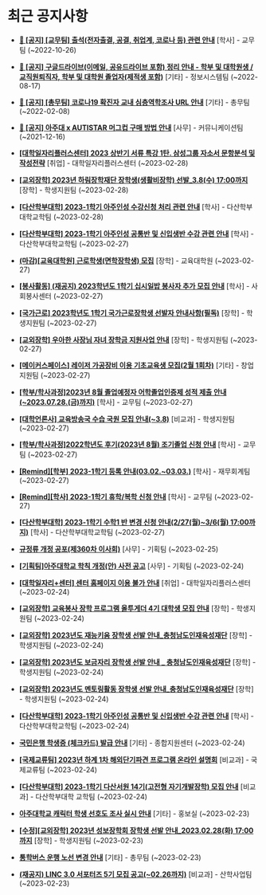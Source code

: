# 최근 공지사항

* **[📌 [공지] [교무팀] 출석(전자출결, 공결, 취업계, 코로나 등) 관련 안내](http://ajou.ac.kr/kr/ajou/notice.do?mode=view&amp;articleNo=205552&amp;article.offset=0&amp;articleLimit=30)**
 [학사] - 교무팀 (~2022-10-26)

* **[📌 [공지] 구글드라이브(이메일, 공유드라이브 포함) 정리 안내 - 학부 및 대학원생 / 교직원퇴직자, 학부 및 대학원 졸업자(제적생 포함)](http://ajou.ac.kr/kr/ajou/notice.do?mode=view&amp;articleNo=202858&amp;article.offset=0&amp;articleLimit=30)**
 [기타] - 정보시스템팀 (~2022-08-17)

* **[📌 [공지] [총무팀] 코로나19 확진자 교내 심층역학조사 URL 안내](http://ajou.ac.kr/kr/ajou/notice.do?mode=view&amp;articleNo=180493&amp;article.offset=0&amp;articleLimit=30)**
 [기타] - 총무팀 (~2022-02-08)

* **[📌 [공지] 아주대 x AUTISTAR 머그컵 구매 방법 안내](http://ajou.ac.kr/kr/ajou/notice.do?mode=view&amp;articleNo=147976&amp;article.offset=0&amp;articleLimit=30)**
 [사무] - 커뮤니케이션팀 (~2021-12-16)

* **[[대학일자리플러스센터] 2023 상반기 서류 특강 1탄. 삼성그룹 자소서 문항분석 및 작성전략](http://ajou.ac.kr/kr/ajou/notice.do?mode=view&amp;articleNo=211208&amp;article.offset=0&amp;articleLimit=30)**
 [취업] - 대학일자리플러스센터 (~2023-02-28)

* **[[교외장학] 2023년 하림장학재단 장학생(생활비장학) 선발_3.8(수) 17:00까지](http://ajou.ac.kr/kr/ajou/notice.do?mode=view&amp;articleNo=211205&amp;article.offset=0&amp;articleLimit=30)**
 [장학] - 학생지원팀 (~2023-02-28)

* **[[다산학부대학] 2023-1학기 아주인성 수강신청 처리 관련 안내](http://ajou.ac.kr/kr/ajou/notice.do?mode=view&amp;articleNo=211200&amp;article.offset=0&amp;articleLimit=30)**
 [학사] - 다산학부대학교학팀 (~2023-02-28)

* **[[다산학부대학] 2023-1학기 아주인성 공통반 및 신입생반 수강 관련 안내](http://ajou.ac.kr/kr/ajou/notice.do?mode=view&amp;articleNo=211177&amp;article.offset=0&amp;articleLimit=30)**
 [학사] - 다산학부대학교학팀 (~2023-02-27)

* **[(마감)[교육대학원] 근로학생(면학장학생) 모집](http://ajou.ac.kr/kr/ajou/notice.do?mode=view&amp;articleNo=211161&amp;article.offset=0&amp;articleLimit=30)**
 [장학] - 교육대학원 (~2023-02-27)

* **[[봉사활동] (재공지) 2023학년도 1학기 십시일밥 봉사자 추가 모집 안내](http://ajou.ac.kr/kr/ajou/notice.do?mode=view&amp;articleNo=211159&amp;article.offset=0&amp;articleLimit=30)**
 [학사] - 사회봉사센터 (~2023-02-27)

* **[[국가근로] 2023학년도 1학기 국가근로장학생 선발자 안내사항(필독)](http://ajou.ac.kr/kr/ajou/notice.do?mode=view&amp;articleNo=211158&amp;article.offset=0&amp;articleLimit=30)**
 [장학] - 학생지원팀 (~2023-02-27)

* **[[교외장학] 우아한 사장님 자녀 장학금 지원사업 안내](http://ajou.ac.kr/kr/ajou/notice.do?mode=view&amp;articleNo=211153&amp;article.offset=0&amp;articleLimit=30)**
 [장학] - 학생지원팀 (~2023-02-27)

* **[[메이커스페이스] 레이저 가공장비 이용 기초교육생 모집(2월 1회차)](http://ajou.ac.kr/kr/ajou/notice.do?mode=view&amp;articleNo=211152&amp;article.offset=0&amp;articleLimit=30)**
 [기타] - 창업지원팀 (~2023-02-27)

* **[[학부/학사과정]2023년 8월 졸업예정자 어학졸업인증제 성적 제출 안내(~2023.07.28.(금)까지)](http://ajou.ac.kr/kr/ajou/notice.do?mode=view&amp;articleNo=211149&amp;article.offset=0&amp;articleLimit=30)**
 [학사] - 교무팀 (~2023-02-27)

* **[[대학언론사] 교육방송국 수습 국원 모집 안내(~3.8)](http://ajou.ac.kr/kr/ajou/notice.do?mode=view&amp;articleNo=211147&amp;article.offset=0&amp;articleLimit=30)**
 [비교과] - 학생지원팀 (~2023-02-27)

* **[[학부/학사과정]2022학년도 후기(2023년 8월) 조기졸업 신청 안내](http://ajou.ac.kr/kr/ajou/notice.do?mode=view&amp;articleNo=211146&amp;article.offset=0&amp;articleLimit=30)**
 [학사] - 교무팀 (~2023-02-27)

* **[[Remind][학부] 2023-1학기 등록 안내(03.02.~03.03.)](http://ajou.ac.kr/kr/ajou/notice.do?mode=view&amp;articleNo=211145&amp;article.offset=0&amp;articleLimit=30)**
 [학사] - 재무회계팀 (~2023-02-27)

* **[[Remind][학사] 2023-1학기 휴학/복학 신청 안내](http://ajou.ac.kr/kr/ajou/notice.do?mode=view&amp;articleNo=211143&amp;article.offset=0&amp;articleLimit=30)**
 [학사] - 교무팀 (~2023-02-27)

* **[[다산학부대학] 2023-1학기 수학1 반 변경 신청 안내(2/27(월)~3/6(월) 17:00까지)](http://ajou.ac.kr/kr/ajou/notice.do?mode=view&amp;articleNo=211138&amp;article.offset=0&amp;articleLimit=30)**
 [학사] - 다산학부대학교학팀 (~2023-02-27)

* **[규정류 개정 공포(제360차 이사회)](http://ajou.ac.kr/kr/ajou/notice.do?mode=view&amp;articleNo=211125&amp;article.offset=0&amp;articleLimit=30)**
 [사무] - 기획팀 (~2023-02-25)

* **[[기획팀]아주대학교 학칙 개정(안) 사전 공고](http://ajou.ac.kr/kr/ajou/notice.do?mode=view&amp;articleNo=211124&amp;article.offset=0&amp;articleLimit=30)**
 [사무] - 기획팀 (~2023-02-24)

* **[[대학일자리+센터] 센터 홈페이지 이용 불가 안내](http://ajou.ac.kr/kr/ajou/notice.do?mode=view&amp;articleNo=211123&amp;article.offset=0&amp;articleLimit=30)**
 [취업] - 대학일자리플러스센터 (~2023-02-24)

* **[[교외장학] 교육봉사 장학 프로그램 올투게더 4기 대학생 모집 안내](http://ajou.ac.kr/kr/ajou/notice.do?mode=view&amp;articleNo=211120&amp;article.offset=0&amp;articleLimit=30)**
 [장학] - 학생지원팀 (~2023-02-24)

* **[[교외장학] 2023년도 재능키움 장학생 선발 안내_충청남도인재육성재단](http://ajou.ac.kr/kr/ajou/notice.do?mode=view&amp;articleNo=211119&amp;article.offset=0&amp;articleLimit=30)**
 [장학] - 학생지원팀 (~2023-02-24)

* **[[교외장학] 2023년도 보금자리 장학생 선발 안내 _ 충청남도인재육성재단](http://ajou.ac.kr/kr/ajou/notice.do?mode=view&amp;articleNo=211118&amp;article.offset=0&amp;articleLimit=30)**
 [장학] - 학생지원팀 (~2023-02-24)

* **[[교외장학] 2023년도 멘토링활동 장학생 선발 안내_충청남도인재육성재단](http://ajou.ac.kr/kr/ajou/notice.do?mode=view&amp;articleNo=211117&amp;article.offset=0&amp;articleLimit=30)**
 [장학] - 학생지원팀 (~2023-02-24)

* **[[다산학부대학] 2023-1학기 아주인성 공통반 및 신입생반 수강 관련 안내](http://ajou.ac.kr/kr/ajou/notice.do?mode=view&amp;articleNo=211113&amp;article.offset=0&amp;articleLimit=30)**
 [학사] - 다산학부대학교학팀 (~2023-02-24)

* **[국민은행 학생증 (체크카드) 발급 안내](http://ajou.ac.kr/kr/ajou/notice.do?mode=view&amp;articleNo=211102&amp;article.offset=0&amp;articleLimit=30)**
 [기타] - 종합지원센터 (~2023-02-24)

* **[[국제교류팀] 2023년 하계 1차 해외단기파견 프로그램 온라인 설명회](http://ajou.ac.kr/kr/ajou/notice.do?mode=view&amp;articleNo=211095&amp;article.offset=0&amp;articleLimit=30)**
 [비교과] - 국제교류팀 (~2023-02-24)

* **[[다산학부대학] 2023-1학기 다산서원 14기(고전형 자기개발장학) 모집 안내](http://ajou.ac.kr/kr/ajou/notice.do?mode=view&amp;articleNo=211089&amp;article.offset=0&amp;articleLimit=30)**
 [비교과] - 다산학부대학 교학팀 (~2023-02-24)

* **[아주대학교 캐릭터 학생 선호도 조사 실시 안내](http://ajou.ac.kr/kr/ajou/notice.do?mode=view&amp;articleNo=211085&amp;article.offset=0&amp;articleLimit=30)**
 [기타] - 홍보실 (~2023-02-23)

* **[[수정][교외장학] 2023년 성보장학회 장학생 선발 안내_2023.02.28(화) 17:00까지](http://ajou.ac.kr/kr/ajou/notice.do?mode=view&amp;articleNo=211082&amp;article.offset=0&amp;articleLimit=30)**
 [장학] - 학생지원팀 (~2023-02-23)

* **[통학버스 운행 노선 변경 안내](http://ajou.ac.kr/kr/ajou/notice.do?mode=view&amp;articleNo=211080&amp;article.offset=0&amp;articleLimit=30)**
 [기타] - 총무팀 (~2023-02-23)

* **[(재공지) LINC 3.0 서포터즈 5기 모집 공고(~02.26까지)](http://ajou.ac.kr/kr/ajou/notice.do?mode=view&amp;articleNo=211079&amp;article.offset=0&amp;articleLimit=30)**
 [비교과] - 산학사업팀 (~2023-02-23)
